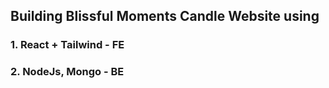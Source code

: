 
## Building Blissful Moments Candle Website using 
### 1. React + Tailwind - FE
### 2. NodeJs, Mongo - BE
